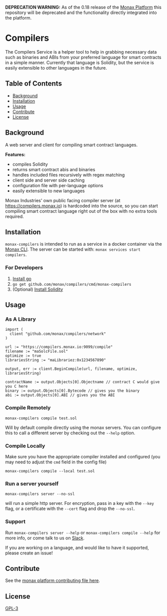 **DEPRECATION WARNING:** As of the 0.18 release of the [Monax Platform](https://github.com/monax/cli) this repository will be deprecated and the functionality directly integrated into the platform.

# Compilers

The Compilers Service is a helper tool to help in grabbing necessary data such as binaries and ABIs from your preferred language for smart contracts in a simple manner. Currently that language is Solidity, but the service is easily extensible to other languages in the future.

## Table of Contents

- [Background](#background)
- [Installation](#installation)
- [Usage](#usage)
- [Contribute](#contribute)
- [License](#license)

## Background

A web server and client for compiling smart contract languages.

**Features:**
- compiles Solidity
- returns smart contract abis and binaries
- handles included files recursively with regex matching
- client side and server side caching
- configuration file with per-language options
- easily extensible to new languages

Monax Industries' own public facing compiler server (at https://compilers.monax.io) is hardcoded into the source,
so you can start compiling smart contract language right out of the box with no extra tools required.

## Installation

`monax-compilers` is intended to run as a service in a docker container via the [Monax CLI](https://monax.io/docs). The server can be started with: `monax services start compilers`.

### For Developers

1. [Install go](https://golang.org/doc/install)
3. `go get github.com/monax/compilers/cmd/monax-compilers`
2. (Optional) [Install Solidity](http://solidity.readthedocs.org/en/latest/installing-solidity.html)

## Usage

### As A Library

```
import (
  client "github.com/monax/compilers/network"
)

url := "https://compilers.monax.io:9099/compile"
filename := "maSolcFile.sol"
optimize := true
librariesString := "maLibrariez:0x1234567890"

output, err := client.BeginCompile(url, filename, optimize, librariesString)

contractName := output.Objects[0].Objectname // contract C would give you C here
binary := output.Objects[0].Bytecode // gives you the binary
abi := output.Objects[0].ABI // gives you the ABI
```

### Compile Remotely

```
monax-compilers compile test.sol
```

Will by default compile directly using the monax servers. You can configure this to call a different server by checking out the `--help` option.

### Compile Locally

Make sure you have the appropriate compiler installed and configured (you may need to adjust the `cmd` field in the config file)

```
monax-compilers compile --local test.sol
```

### Run a server yourself

```
monax-compilers server --no-ssl
```

will run a simple http server. For encryption, pass in a key with the `--key` flag, or a certificate with the `--cert` flag and drop the `--no-ssl`.

### Support

Run `monax-compilers server --help` or `monax-compilers compile --help` for more info, or come talk to us on [Slack](https://slack.monax.io).

If you are working on a language, and would like to have it supported, please create an issue!

## Contribute

See the [monax platform contributing file here](https://github.com/monax/cli/blob/master/.github/CONTRIBUTING.md).

## License

[GPL-3](license.md)
